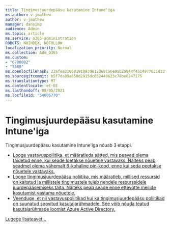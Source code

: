 ```yaml
---
title: Tingimusjuurdepääsu kasutamine Intune'iga
ms.author: v-jmathew
author: v-jmathew
manager: dansimp
audience: Admin
ms.topic: article
ms.service: o365-administration
ROBOTS: NOINDEX, NOFOLLOW
localization_priority: Normal
ms.collection: Adm_O365
ms.custom:
- "6700002"
- "7680"
ms.openlocfilehash: 23afea21668191093d612d68ca6e9ab2a844f4a14977631d33f4fd956fc3c4e7
ms.sourcegitcommit: b5f7da89a650d2915dc652449623c78be6247175
ms.translationtype: MT
ms.contentlocale: et-EE
ms.lasthandoff: 08/05/2021
ms.locfileid: "54005770"
---
```

# <a name="using-conditional-access-with-intune"></a>Tingimusjuurdepääsu kasutamine Intune'iga

Tingimusjuurdepääsu kasutamine Intune'iga nõuab 3 etappi.

- [Looge vastavuspoliitika, et määratleda sätted, mis peavad olema täidetud enne, kui seade loetakse nõuetele vastavaks. Näiteks peab seadmel olema vähemalt 6-kohaline pin-kood, enne kui seda peetakse nõuetele vastavaks.](https://docs.microsoft.com/mem/intune/protect/create-compliance-policy)
- [Looge tingimusjuurdepääsu poliitika, mis määratleb, millised ressursid on kaitstud ja millistele tingimustele tuleb nendele ressurssidele juurdepääsemiseks täita. Näiteks peab seade enne ettevõtte meilide kasutamist vastama nõuetele.](https://docs.microsoft.com/mem/intune/protect/tutorial-protect-email-on-unmanaged-devices#create-conditional-access-policies)
- [Veenduge, et nii vastavuspoliitikad kui ka tingimusjuurdepääsu poliitikad on suunatud soovitud kasutajarühmadele. See võib nõuda teatud kasutajarühmade loomist Azure Active Directory.](https://docs.microsoft.com/troubleshoot/mem/intune/troubleshoot-conditional-access)

[Lugege lisateavet...](https://docs.microsoft.com/mem/intune/protect/device-compliance-get-started)
